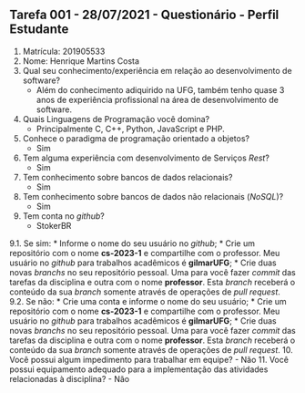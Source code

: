 ## Tarefa 001 - 28/07/2021 - Questionário - Perfil Estudante

1. Matrícula: 201905533
2. Nome: Henrique Martins Costa
3. Qual seu conhecimento/experiência em relação ao desenvolvimento de software?
    - Além do conhecimento adiquirido na UFG, também tenho quase 3 anos de experiência profissional na área de desenvolvimento de software.
4. Quais Linguagens de Programação você domina?
    - Principalmente C, C++, Python, JavaScript e PHP.
5. Conhece o paradigma de programação orientado a objetos?
    - Sim
6. Tem alguma experiência com desenvolvimento de Serviços _Rest_?
    - Sim
7. Tem conhecimento sobre bancos de dados relacionais?
    - Sim
8. Tem conhecimento sobre bancos de dados não relacionais (_NoSQL_)?
    - Sim
9. Tem conta no _github_?
    - StokerBR

  9.1.  Se sim:
      * Informe o nome do seu usuário no _github_;
      * Crie um repositório com o nome **cs-2023-1** e compartilhe com o professor. Meu usuário no _github_ para trabalhos acadêmicos é **gilmarUFG**;
      * Crie duas novas _branchs_ no seu repositório pessoal. Uma para você fazer _commit_ das tarefas da disciplina e outra com o nome **professor**. Esta _branch_ receberá o conteúdo da sua _branch_ somente através de operações de _pull request_.
      9.2.  Se não:
      *  Crie uma conta e informe o nome do seu usuário;
      *  Crie um repositório com o nome **cs-2023-1** e compartilhe com o professor.  Meu usuário no _github_ para trabalhos acadêmicos é **gilmarUFG**;
      * Crie duas novas _branchs_ no seu repositório pessoal. Uma para você fazer _commit_ das tarefas da disciplina e outra com o nome **professor**. Esta _branch_ receberá o conteúdo da sua _branch_ somente através de operações de _pull request_.
10. Você possui algum impedimento para trabalhar em equipe?
    - Não
11. Você possui equipamento adequado para a implementação das atividades relacionadas à disciplina?
    - Não
